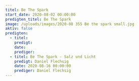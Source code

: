```yaml
---
titel: Be The Spark
start_date: 2020-08-02 00:00:00
predigten_titel: Be The Spark
image: /uploads/images/2020-08 355 Be the spark small.jpg
aktiv: false
predigten:
  - titel:
    predigt:
    date:
    prediger:
  - titel: Be The Spark - Salz und Licht
    predigt: Daniel Flechsig
    date: 2020-08-16 00:00:00
    prediger: Daniel Flechsig
---
```


